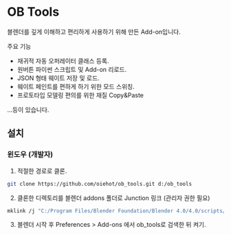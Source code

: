 # OB Tools

블렌더를 깊게 이해하고 편리하게 사용하기 위해 만든 Add-on입니다.

주요 기능

* 재귀적 자동 오퍼레이터 클래스 등록.
* 원버튼 파이썬 스크립트 및 Add-on 리로드.
* JSON 형태 웨이트 저장 및 로드.
* 웨이트 페인트를 편하게 하기 위한 모드 스위칭.
* 프로토타입 모델링 편의를 위한 재질 Copy&Paste

...등이 있습니다.

## 설치

### 윈도우 (개발자)

1) 적절한 경로로 클론.

```sh
git clone https://github.com/oiehot/ob_tools.git d:/ob_tools
```

2) 클론한 디렉토리를 블렌더 addons 폴더로 Junction 링크 (관리자 권한 필요)

```sh
mklink /j "C:/Program Files/Blender Foundation/Blender 4.0/4.0/scripts/addons/ob_tools" "D:/ob_tools"
```

3) 블렌더 시작 후 Preferences > Add-ons 에서 ob_tools로 검색한 뒤 켜기.